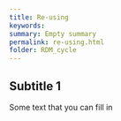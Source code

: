 ```yaml
---
title: Re-using
keywords:
summary: Empty summary
permalink: re-using.html
folder: RDM_cycle
---
```


## Subtitle 1

Some text that you can fill in
